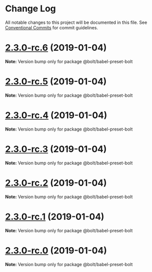 # Change Log

All notable changes to this project will be documented in this file.
See [Conventional Commits](https://conventionalcommits.org) for commit guidelines.

# [2.3.0-rc.6](https://github.com/bolt-design-system/bolt/tree/master/packages/config-presets/babel-preset-bolt/compare/v2.3.0-rc.5...v2.3.0-rc.6) (2019-01-04)

**Note:** Version bump only for package @bolt/babel-preset-bolt





# [2.3.0-rc.5](https://github.com/bolt-design-system/bolt/tree/master/packages/config-presets/babel-preset-bolt/compare/v2.3.0-rc.4...v2.3.0-rc.5) (2019-01-04)

**Note:** Version bump only for package @bolt/babel-preset-bolt





# [2.3.0-rc.4](https://github.com/bolt-design-system/bolt/tree/master/packages/config-presets/babel-preset-bolt/compare/v2.3.0-rc.3...v2.3.0-rc.4) (2019-01-04)

**Note:** Version bump only for package @bolt/babel-preset-bolt





# [2.3.0-rc.3](https://github.com/bolt-design-system/bolt/tree/master/packages/config-presets/babel-preset-bolt/compare/v2.3.0-rc.2...v2.3.0-rc.3) (2019-01-04)

**Note:** Version bump only for package @bolt/babel-preset-bolt





# [2.3.0-rc.2](https://github.com/bolt-design-system/bolt/tree/master/packages/config-presets/babel-preset-bolt/compare/v2.3.0-rc.1...v2.3.0-rc.2) (2019-01-04)

**Note:** Version bump only for package @bolt/babel-preset-bolt





# [2.3.0-rc.1](https://github.com/bolt-design-system/bolt/tree/master/packages/config-presets/babel-preset-bolt/compare/vv2.3.0-rc.0...v2.3.0-rc.1) (2019-01-04)

**Note:** Version bump only for package @bolt/babel-preset-bolt





# [2.3.0-rc.0](https://github.com/bolt-design-system/bolt/tree/master/packages/config-presets/babel-preset-bolt/compare/v2.2.1...v2.3.0-rc.0) (2019-01-04)

**Note:** Version bump only for package @bolt/babel-preset-bolt

